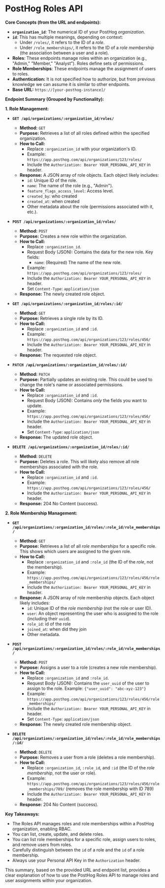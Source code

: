 # PostHog Roles API

**Core Concepts (from the URL and endpoints):**

*   **`organization_id`**: The numerical ID of your PostHog *organization*.
*   **`id`**: This has multiple meanings, depending on context:
    *   Under `/roles/`, it refers to the ID of a *role*.
    *   Under `/role_memberships/`, it refers to the ID of a *role membership* (the association between a user and a role).
*   **Roles**: These endpoints manage roles within an organization (e.g., "Admin," "Member," "Analyst"). Roles define sets of permissions.
*   **Role Memberships**: These endpoints manage the assignment of users to roles.
* **Authentication:** It is not specified how to authorize, but from previous knowledge we can assume it is similar to other endpoints.
*   **Base URL:** `https://[your-posthog-instance]/`

**Endpoint Summary (Grouped by Functionality):**

**1. Role Management:**

*   **`GET /api/organizations/:organization_id/roles/`**

    *   **Method:** `GET`
    *   **Purpose:** Retrieves a list of all roles defined within the specified organization.
    *   **How to Call:**
        *   Replace `:organization_id` with your organization's ID.
        *   Example: `https://app.posthog.com/api/organizations/123/roles/`
        *   Include the `Authorization: Bearer YOUR_PERSONAL_API_KEY` in header.
    *   **Response:** A JSON array of role objects. Each object likely includes:
        *   `id`: Unique ID of the role.
        *   `name`: The name of the role (e.g., "Admin").
        *    `feature_flags_access_level`: Access level.
        *   `created_by`: who created
        *    `created_at`: when created
        *   Other metadata about the role (permissions associated with it, etc.).

*   **`POST /api/organizations/:organization_id/roles/`**

    *   **Method:** `POST`
    *   **Purpose:** Creates a new role within the organization.
    *   **How to Call:**
        *   Replace `:organization_id`.
        *   Request Body (JSON): Contains the data for the new role. Key fields:
            *   `name`: (Required) The name of the new role.
        *   Example: `https://app.posthog.com/api/organizations/123/roles/`
        *  Include the `Authorization: Bearer YOUR_PERSONAL_API_KEY` in header.
         *  Set `Content-Type`: `application/json`
    *   **Response:** The newly created role object.

*   **`GET /api/organizations/:organization_id/roles/:id/`**

    *   **Method:** `GET`
    *   **Purpose:** Retrieves a single role by its ID.
    *   **How to Call:**
        *   Replace `:organization_id` and `:id`.
        *   Example: `https://app.posthog.com/api/organizations/123/roles/456/`
        *   Include the `Authorization: Bearer YOUR_PERSONAL_API_KEY` in header.
    *   **Response:** The requested role object.

*   **`PATCH /api/organizations/:organization_id/roles/:id/`**

    *   **Method:** `PATCH`
    *   **Purpose:** Partially updates an existing role. This could be used to change the role's name or associated permissions.
    *   **How to Call:**
        *   Replace `:organization_id` and `:id`.
        *   Request Body (JSON): Contains *only* the fields you want to update.
        *   Example: `https://app.posthog.com/api/organizations/123/roles/456/`
        *   Include the `Authorization: Bearer YOUR_PERSONAL_API_KEY` in header.
         *  Set `Content-Type`: `application/json`
    *   **Response:** The updated role object.

*   **`DELETE /api/organizations/:organization_id/roles/:id/`**

    *   **Method:** `DELETE`
    *   **Purpose:** Deletes a role. This will likely also remove all role memberships associated with the role.
    *   **How to Call:**
        *   Replace `:organization_id` and `:id`.
        *   Example: `https://app.posthog.com/api/organizations/123/roles/456/`
        *   Include the `Authorization: Bearer YOUR_PERSONAL_API_KEY` in header.
    *   **Response:** 204 No Content (success).

**2. Role Membership Management:**

*   **`GET /api/organizations/:organization_id/roles/:role_id/role_memberships/`**

    *   **Method:** `GET`
    *   **Purpose:** Retrieves a list of all *role memberships* for a specific role. This shows which users are assigned to the given role.
    *   **How to Call:**
        *   Replace `:organization_id` and `:role_id` (the ID of the *role*, not the membership).
        *   Example: `https://app.posthog.com/api/organizations/123/roles/456/role_memberships/`
        *   Include the `Authorization: Bearer YOUR_PERSONAL_API_KEY` in header.
    *   **Response:** A JSON array of role membership objects. Each object likely includes:
        *   `id`: Unique ID of the *role membership* (not the role or user ID).
        *   `user`: An object representing the user who is assigned to the role (including their `uuid`).
        *   `role_id`: id of the role
        *   `joined_at`: when did they join
        *   Other metadata.

*   **`POST /api/organizations/:organization_id/roles/:role_id/role_memberships/`**

    *   **Method:** `POST`
    *   **Purpose:** Assigns a user to a role (creates a new role membership).
    *   **How to Call:**
        *   Replace `:organization_id` and `:role_id`.
        *   Request Body (JSON):  Contains the `user_uuid` of the user to assign to the role. Example: `{"user_uuid": "abc-xyz-123"}`
        *   Example: `https://app.posthog.com/api/organizations/123/roles/456/role_memberships/`
        *   Include the `Authorization: Bearer YOUR_PERSONAL_API_KEY` in header.
         *  Set `Content-Type`: `application/json`
    *   **Response:** The newly created role membership object.

*   **`DELETE /api/organizations/:organization_id/roles/:role_id/role_memberships/:id/`**

    *   **Method:** `DELETE`
    *   **Purpose:** Removes a user from a role (deletes a role membership).
    *   **How to Call:**
        *   Replace `:organization_id`, `:role_id`, and `:id` (the ID of the *role membership*, not the user or role).
        *   Example: `https://app.posthog.com/api/organizations/123/roles/456/role_memberships/789/` (removes the role membership with ID 789)
        *   Include the `Authorization: Bearer YOUR_PERSONAL_API_KEY` in header.
    *   **Response:** 204 No Content (success).

**Key Takeaways:**

*   The Roles API manages roles and role memberships within a PostHog organization, enabling RBAC.
*   You can list, create, update, and delete roles.
*   You can list role memberships for a specific role, assign users to roles, and remove users from roles.
*   Carefully distinguish between the `id` of a role and the `id` of a role membership.
*   Always use your Personal API Key in the `Authorization` header.

This summary, based on the provided URL and endpoint list, provides a clear explanation of how to use the PostHog Roles API to manage roles and user assignments within your organization.
